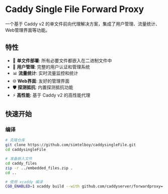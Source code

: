 # Caddy Single File Forward Proxy

一个基于 Caddy v2 的单文件前向代理解决方案，集成了用户管理、流量统计、Web管理界面等功能。

## 特性

- 🚀 **单文件部署**: 所有必要文件都嵌入在二进制文件中
- 🔐 **用户管理**: 完整的用户认证和管理系统
- 📊 **流量统计**: 实时流量监控和统计
- 🌐 **Web界面**: 友好的管理界面
- 🛡️ **探测抵抗**: 内置探测抵抗功能
- ⚡ **高性能**: 基于 Caddy v2 的高性能代理

## 快速开始

### 编译

```bash
# 克隆仓库
git clone https://github.com/simtelboy/caddysingleFile.git
cd caddysingleFile

# 准备嵌入文件
cd caddy_files
zip -r ../embedded_files.zip .
cd ..

# 使用 xcaddy 编译
CGO_ENABLED=1 xcaddy build --with github.com/caddyserver/forwardproxy=.